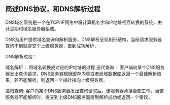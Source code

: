 ## 简述DNS协议，和DNS解析过程

DNS域名系统是一个在TCP/IP网络中将计算机名字和IP地址相互转换的系统，由计息期和域名服务器组成。

DNS为用户提供域名查询和解析服务，DNS解析呈现树形结构，当前请求服务器查询不到就提交个上级服务器，直到成功解析，

DNS解析过程：

域名解析： 将域名转换成对应的IP地址的过程
迭代查询： 客户端向某个DNS服务器发出查询请求，DNS服务器根据缓存内容或者局域数据库返回一个最佳解析结果，若不能解析，则返回一个指针指向上级服务器。

递归查询: 客户向某个DNS服务器发出查询请求后，该服务器承担全部工作，当该服务器不能解析时，提交到上级DNS服务器直到解析成功或返回一个错误。
